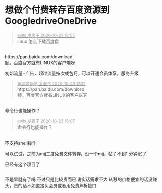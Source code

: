 # 想做个付费转存百度资源到GoogledriveOneDrive


<div class="quote"><blockquote><font size="2"><a href="https://www.hostloc.com/forum.php?mod=redirect&amp;goto=findpost&amp;pid=9341918&amp;ptid=757669" target="_blank"><font color="#999999">evils 发表于 2020-10-23 16:55</font></a></font><br />
linux 怎么下载百度盘</blockquote></div><br />
https://pan.baidu.com/download<br />
额。百度官方就有LINUX的客户端呀

初始流量+广告，超过流量按次或包月，可以开通会员体系，服务升级

<div class="quote"><blockquote><font size="2"><a href="https://www.hostloc.com/forum.php?mod=redirect&amp;goto=findpost&amp;pid=9342119&amp;ptid=757669" target="_blank"><font color="#999999">芭啦啦能量 发表于 2020-10-23 17:37</font></a></font><br />
https://pan.baidu.com/download<br />
额。百度官方就有LINUX的客户端呀</blockquote></div><br />
命令行也能操作？

<div class="quote"><blockquote><font size="2"><a href="https://www.hostloc.com/forum.php?mod=redirect&amp;goto=findpost&amp;pid=9342318&amp;ptid=757669" target="_blank"><font color="#999999">evils 发表于 2020-10-23 18:07</font></a></font><br />
命令行也能操作？</blockquote></div><br />
不支持shell操作

可以试试，之前为mjj二度免费文件转存，没一个mjj，帖子不到1 分钟沉了<img src="static/image/smiley/yct/010.gif" smilieid="41" border="0" alt="" />

已经有这个项目了

<img src="static/image/smiley/yct/003.gif" smilieid="50" border="0" alt="" />

不是早就有了吗 不过只是比较贵而已 说实话需求不大 转移的价格便宜的话没赚头，贵的话不如直接买会员或者用免费解析接口
